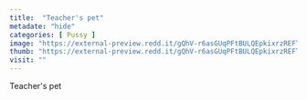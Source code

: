 ```yaml
---
title:  "Teacher's pet"
metadate: "hide"
categories: [ Pussy ]
image: "https://external-preview.redd.it/gQhV-r6asGUqPFtBULQEpkixrzREFTnZgffiY_B6JVM.jpg?auto=webp&s=c2fbb0d8d9385ef96514830b153abd13b83c7e01"
thumb: "https://external-preview.redd.it/gQhV-r6asGUqPFtBULQEpkixrzREFTnZgffiY_B6JVM.jpg?width=640&crop=smart&auto=webp&s=9b744fc3a08fd43e722dc1d937a8a188f8827805"
visit: ""
---
```

Teacher's pet
